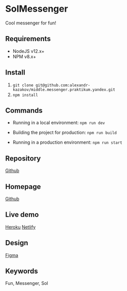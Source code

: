 
# SolMessenger
Cool messenger for fun!

## Requirements

- NodeJS v12.x+
- NPM v8.x+

## Install

1. `git clone git@github.com:alexandr-kazakov/middle.messenger.praktikum.yandex.git`
2. `npm install`

## Commands

- Running in a local environment:
`npm run dev`

- Building the project for production:
`npm run build`

- Running in a production environment:
`npm run start`

## Repository

[Github](https://github.com/alexandr-kazakov/middle.messenger.praktikum.yandex)

## Homepage

[Github](https://github.com/alexandr-kazakov/middle.messenger.praktikum.yandex#readme)

## Live demo

[Heroku](https://ya-praktikum-chat.herokuapp.com/)
[Netlify](https://admirable-gecko-a28895.netlify.app/)

## Design
[Figma](https://www.figma.com/file/b2ORgJmyO77lXltwZMpqHD/Chat_external_link?node-id=0%3A1)

## Keywords

Fun, Messenger, Sol
